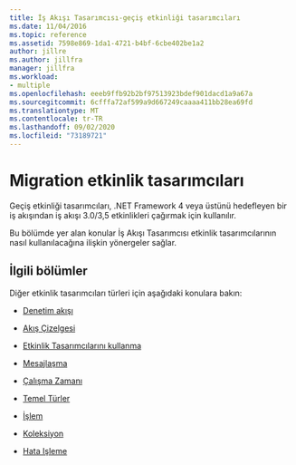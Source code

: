 ```yaml
---
title: İş Akışı Tasarımcısı-geçiş etkinliği tasarımcıları
ms.date: 11/04/2016
ms.topic: reference
ms.assetid: 7598e869-1da1-4721-b4bf-6cbe402be1a2
author: jillre
ms.author: jillfra
manager: jillfra
ms.workload:
- multiple
ms.openlocfilehash: eeeb9ffb92b2bf97513923bdef901dacd1a9a67a
ms.sourcegitcommit: 6cfffa72af599a9d667249caaaa411bb28ea69fd
ms.translationtype: MT
ms.contentlocale: tr-TR
ms.lasthandoff: 09/02/2020
ms.locfileid: "73189721"
---
```

# <a name="migration-activity-designers"></a>Migration etkinlik tasarımcıları

Geçiş etkinliği tasarımcıları, .NET Framework 4 veya üstünü hedefleyen bir iş akışından iş akışı 3.0/3,5 etkinlikleri çağırmak için kullanılır.

Bu bölümde yer alan konular İş Akışı Tasarımcısı etkinlik tasarımcılarının nasıl kullanılacağına ilişkin yönergeler sağlar.

## <a name="related-sections"></a>İlgili bölümler

Diğer etkinlik tasarımcıları türleri için aşağıdaki konulara bakın:

- [Denetim akışı](../workflow-designer/control-flow-activity-designers.md)

- [Akış Çizelgesi](../workflow-designer/flowchart-activity-designers.md)

- [Etkinlik Tasarımcılarını kullanma](control-flow-activity-designers.md)

- [Mesajlaşma](../workflow-designer/messaging-activity-designers.md)

- [Çalışma Zamanı](../workflow-designer/runtime-activity-designers.md)

- [Temel Türler](../workflow-designer/primitives-activity-designers.md)

- [İşlem](../workflow-designer/transaction-activity-designers.md)

- [Koleksiyon](../workflow-designer/collection-activity-designers.md)

- [Hata Işleme](../workflow-designer/error-handling-activity-designers.md)